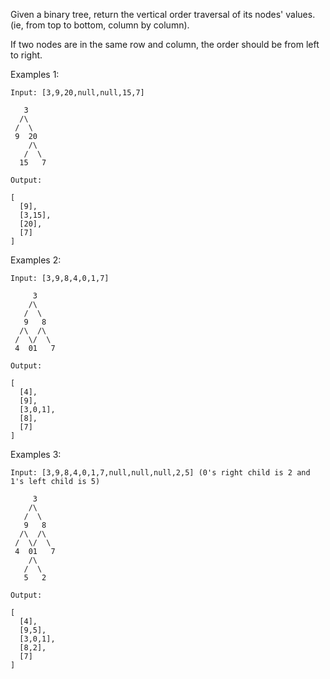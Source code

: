Given a binary tree, return the vertical order traversal of its nodes' values. (ie, from top to bottom, column by column).

If two nodes are in the same row and column, the order should be from left to right.

Examples 1:

    Input: [3,9,20,null,null,15,7]

       3
      /\
     /  \
     9  20
        /\
       /  \
      15   7 

    Output:

    [
      [9],
      [3,15],
      [20],
      [7]
    ]
Examples 2:

    Input: [3,9,8,4,0,1,7]

         3
        /\
       /  \
       9   8
      /\  /\
     /  \/  \
     4  01   7 

    Output:

    [
      [4],
      [9],
      [3,0,1],
      [8],
      [7]
    ]
Examples 3:

    Input: [3,9,8,4,0,1,7,null,null,null,2,5] (0's right child is 2 and 1's left child is 5)

         3
        /\
       /  \
       9   8
      /\  /\
     /  \/  \
     4  01   7
        /\
       /  \
       5   2

    Output:

    [
      [4],
      [9,5],
      [3,0,1],
      [8,2],
      [7]
    ]
